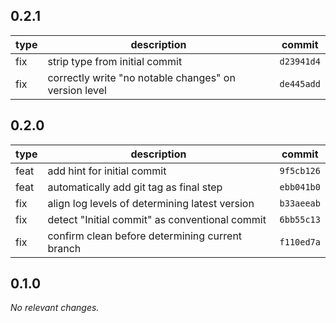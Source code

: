 ## 0.2.1

| type | description | commit |
|---|---|---|
| fix | strip type from initial commit | `d23941d4` |
| fix | correctly write "no notable changes" on version level | `de445add` |



## 0.2.0

| type | description | commit |
|---|---|---|
| feat | add hint for initial commit | `9f5cb126` |
| feat | automatically add git tag as final step | `ebb041b0` |
| fix | align log levels of determining latest version | `b33aeeab` |
| fix | detect "Initial commit" as conventional commit | `6bb55c13` |
| fix | confirm clean before determining current branch | `f110ed7a` |



## 0.1.0

_No relevant changes._

